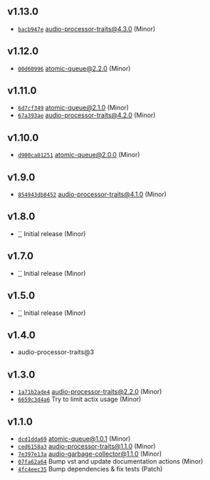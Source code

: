 ## v1.13.0

* [`bacb947e`](https://github.com/yamadapc/augmented-audio/commits/bacb947e) audio-processor-traits@4.3.0 (Minor)

## v1.12.0

* [`00d60996`](https://github.com/yamadapc/augmented-audio/commits/00d60996) atomic-queue@2.2.0 (Minor)

## v1.11.0

* [`6d7cf349`](https://github.com/yamadapc/augmented-audio/commits/6d7cf349) atomic-queue@2.1.0 (Minor)
* [`67a393ae`](https://github.com/yamadapc/augmented-audio/commits/67a393ae) audio-processor-traits@4.2.0 (Minor)

## v1.10.0

* [`d900ca01251`](https://github.com/yamadapc/augmented-audio/commits/d900ca01251) atomic-queue@2.0.0 (Minor)

## v1.9.0

* [`854943db8452`](https://github.com/yamadapc/augmented-audio/commits/854943db8452) audio-processor-traits@4.1.0 (Minor)

## v1.8.0

* [``](https://github.com/yamadapc/augmented-audio/commits/) Initial release (Minor)

## v1.7.0

* [``](https://github.com/yamadapc/augmented-audio/commits/) Initial release (Minor)

## v1.5.0

* [``](https://github.com/yamadapc/augmented-audio/commits/) Initial release (Minor)

## v1.4.0

* audio-processor-traits@3

## v1.3.0

* [`1a71b2ade4`](https://github.com/yamadapc/augmented-audio/commits/1a71b2ade4) audio-processor-traits@2.2.0 (Minor)
* [`6659c3d4a6`](https://github.com/yamadapc/augmented-audio/commits/6659c3d4a6) Try to limit actix usage (Minor)

## v1.1.0

* [`dcd1dda69`](https://github.com/yamadapc/augmented-audio/commits/dcd1dda69) atomic-queue@1.0.1 (Minor)
* [`ced6158a3`](https://github.com/yamadapc/augmented-audio/commits/ced6158a3) audio-processor-traits@1.1.0 (Minor)
* [`7e397e13a`](https://github.com/yamadapc/augmented-audio/commits/7e397e13a) audio-garbage-collector@1.1.0 (Minor)
* [`07fa62a64`](https://github.com/yamadapc/augmented-audio/commits/07fa62a64) Bump vst and update documentation actions (Minor)
* [`4fc4eec35`](https://github.com/yamadapc/augmented-audio/commits/4fc4eec35) Bump dependencies & fix tests (Patch)

